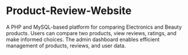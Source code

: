 # Product-Review-Website
 A PHP and MySQL-based platform for comparing Electronics and Beauty products. Users can compare two products, view reviews, ratings, and make informed choices. The admin dashboard enables efficient management of products, reviews, and user data.
